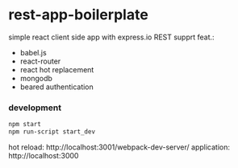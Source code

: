 # rest-app-boilerplate
simple react client side app with express.io REST supprt feat.:
- babel.js
- react-router
- react hot replacement 
- mongodb
- beared authentication

### development
```bash
npm start
npm run-script start_dev
```
hot reload: http://localhost:3001/webpack-dev-server/
application: http://localhost:3000
